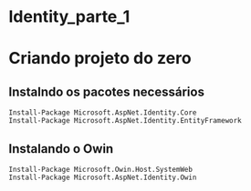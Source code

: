 # Identity_parte_1

# Criando projeto do zero
## Instalndo os pacotes necessários
    Install-Package Microsoft.AspNet.Identity.Core 
    Install-Package Microsoft.AspNet.Identity.EntityFramework

## Instalando o Owin
    Install-Package Microsoft.Owin.Host.SystemWeb 
    Install-Package Microsoft.AspNet.Identity.Owin


  
